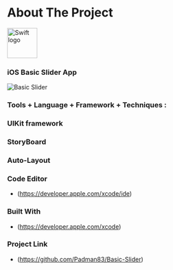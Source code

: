 # About The Project 

<img src="https://swift.org/assets/images/swift.svg" alt="Swift logo" height="70" >

### iOS Basic Slider App

![Basic Slider](https://user-images.githubusercontent.com/45048950/72086589-1ddb7080-3342-11ea-929f-cf755ea7fa70.gif)


### Tools + Language + Framework + Techniques :

### UIKit framework

### StoryBoard

### Auto-Layout

### Code Editor

* (https://developer.apple.com/xcode/ide)

### Built With

* (https://developer.apple.com/xcode)


### Project Link

* (https://github.com/Padman83/Basic-Slider)
